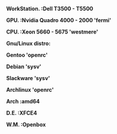 <b><P> WorkStation. :Dell T3500 - T5500</b></P>
<b><P> GPU. :Nvidia Quadro 4000 - 2000 'fermi'</b></P>
<b><P> CPU. :Xeon 5660 - 5675 'westmere'</b></P>

<b><P> Gnu/Linux distro:</b></P>
<b><P> Gentoo 'openrc'</b></P>
<b><P> Debian 'sysv'</b></P>
<b><P> Slackware 'sysv'</b></P>
<b><P> Archlinux 'openrc'</b></P>

<b><P> Arch :amd64</b></P>
<b><P> D.E. :XFCE4</b></P>
<b><P> W.M. :Openbox</b></P>




